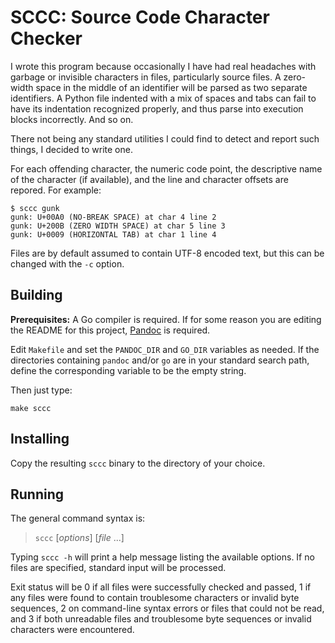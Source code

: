 SCCC: Source Code Character Checker
===================================

I wrote this program because occasionally I have had real headaches with
garbage or invisible characters in files, particularly source files. A
zero-width space in the middle of an identifier will be parsed as two
separate identifiers. A Python file indented with a mix of spaces and
tabs can fail to have its indentation recognized properly, and thus
parse into execution blocks incorrectly. And so on.

There not being any standard utilities I could find to detect and report
such things, I decided to write one.

For each offending character, the numeric code point, the descriptive
name of the character (if available), and the line and character offsets
are repored. For example:

    $ sccc gunk
    gunk: U+00A0 (NO-BREAK SPACE) at char 4 line 2
    gunk: U+200B (ZERO WIDTH SPACE) at char 5 line 3
    gunk: U+0009 (HORIZONTAL TAB) at char 1 line 4

Files are by default assumed to contain UTF-8 encoded text, but this can
be changed with the `-c` option.

Building
--------

**Prerequisites:** A Go compiler is required. If for some reason you are
editing the README for this project, [Pandoc](https://pandoc.org/) is
required.

Edit `Makefile` and set the `PANDOC_DIR` and `GO_DIR` variables as
needed. If the directories containing `pandoc` and/or `go` are in your
standard search path, define the corresponding variable to be the empty
string.

Then just type:

    make sccc

Installing
----------

Copy the resulting `sccc` binary to the directory of your choice.

Running
-------

The general command syntax is:

> `sccc` \[*options*\] \[*file* ...\]

Typing `sccc -h` will print a help message listing the available
options. If no files are specified, standard input will be processed.

Exit status will be 0 if all files were successfully checked and passed,
1 if any files were found to contain troublesome characters or invalid
byte sequences, 2 on command-line syntax errors or files that could not
be read, and 3 if both unreadable files and troublesome byte sequences
or invalid characters were encountered.
